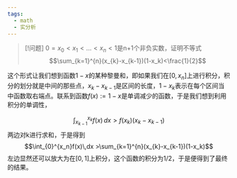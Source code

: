 ```yaml
---
tags:
  - math
  - 实分析
---
```


> [!问题]
> $0=x_0<x_1<...<x_n<1$是n+1个非负实数，证明不等式$$\sum_{k=1}^{n}(x_{k}-x_{k-1})(1-x_k)<\frac{1}{2}$$

这个形式让我们想到函数$1-x$的某种黎曼和，即如果我们在$[0,x_n]$上进行积分，积分的划分就是中间的那些点，$x_k-x_{k-1}$是区间的长度，$1-x_k$表示在每个区间当中函数取右端点。联系到函数$f(x):=1-x$是单调减少的函数，于是我们想到利用积分的单调性，

$$\int_{x_{k-1}}^{x_k} f(x)\,dx >f(x_{k})(x_k-x_{k-1})$$
两边对k进行求和，于是得到$$\int_{0}^{x_n}f(x)\,dx >\sum_{k=1}^{n}(x_{k}-x_{k-1})(1-x_k)$$
左边显然还可以放大为在$[0,1]$上积分，这个函数的积分为1/2，于是便得到了最终的结果。
